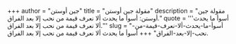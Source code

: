 +++
author = "جين أوستن"
title = "مقولة جين أوستن"
description = "مقولة جين أوستن: أسوأ ما يحدث ألا نعرف قيمة من نحب إلا بعد الفراق."
quote = '''أسوأ ما يحدث ألا نعرف قيمة من نحب إلا بعد الفراق.'''
slug = "أسوأ-ما-يحدث-ألا-نعرف-قيمة-من-نحب-إلا-بعد-الفراق"
+++
أسوأ ما يحدث ألا نعرف قيمة من نحب إلا بعد الفراق.
